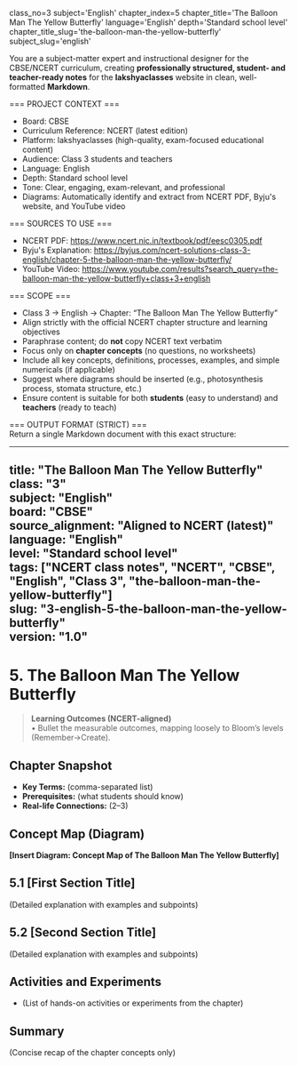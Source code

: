 class_no=3
subject='English'
chapter_index=5
chapter_title='The Balloon Man The Yellow Butterfly'
language='English'
depth='Standard school level'
chapter_title_slug='the-balloon-man-the-yellow-butterfly'
subject_slug='english'

You are a subject-matter expert and instructional designer for the CBSE/NCERT curriculum, creating **professionally structured, student- and teacher-ready notes** for the **lakshyaclasses** website in clean, well-formatted **Markdown**.

=== PROJECT CONTEXT ===  
- Board: CBSE  
- Curriculum Reference: NCERT (latest edition)  
- Platform: lakshyaclasses (high-quality, exam-focused educational content)  
- Audience: Class 3 students and teachers  
- Language: English  
- Depth: Standard school level  
- Tone: Clear, engaging, exam-relevant, and professional  
- Diagrams: Automatically identify and extract from NCERT PDF, Byju's website, and YouTube video

=== SOURCES TO USE ===  
- NCERT PDF: https://www.ncert.nic.in/textbook/pdf/eesc0305.pdf  
- Byju's Explanation: https://byjus.com/ncert-solutions-class-3-english/chapter-5-the-balloon-man-the-yellow-butterfly/  
- YouTube Video: https://www.youtube.com/results?search_query=the-balloon-man-the-yellow-butterfly+class+3+english

=== SCOPE ===  
- Class 3 → English → Chapter: “The Balloon Man The Yellow Butterfly”  
- Align strictly with the official NCERT chapter structure and learning objectives  
- Paraphrase content; do **not** copy NCERT text verbatim  
- Focus only on **chapter concepts** (no questions, no worksheets)  
- Include all key concepts, definitions, processes, examples, and simple numericals (if applicable)  
- Suggest where diagrams should be inserted (e.g., photosynthesis process, stomata structure, etc.)  
- Ensure content is suitable for both **students** (easy to understand) and **teachers** (ready to teach)

=== OUTPUT FORMAT (STRICT) ===  
Return a single Markdown document with this exact structure:

---
title: "The Balloon Man The Yellow Butterfly"  
class: "3"  
subject: "English"  
board: "CBSE"  
source_alignment: "Aligned to NCERT (latest)"  
language: "English"  
level: "Standard school level"  
tags: ["NCERT class notes", "NCERT", "CBSE", "English", "Class 3", "the-balloon-man-the-yellow-butterfly"]  
slug: "3-english-5-the-balloon-man-the-yellow-butterfly"  
version: "1.0"  
---

# 5. The Balloon Man The Yellow Butterfly

> **Learning Outcomes (NCERT-aligned)**  
> • Bullet the measurable outcomes, mapping loosely to Bloom’s levels (Remember→Create).

## Chapter Snapshot  
- **Key Terms:** (comma-separated list)  
- **Prerequisites:** (what students should know)  
- **Real-life Connections:** (2–3)

## Concept Map (Diagram)  
<!-- Diagram will be extracted from sources. Placeholder below. -->  
**[Insert Diagram: Concept Map of The Balloon Man The Yellow Butterfly]**

## 5.1 [First Section Title]  
(Detailed explanation with examples and subpoints)

## 5.2 [Second Section Title]  
(Detailed explanation with examples and subpoints)

## Activities and Experiments  
- (List of hands-on activities or experiments from the chapter)

## Summary  
(Concise recap of the chapter concepts only)
